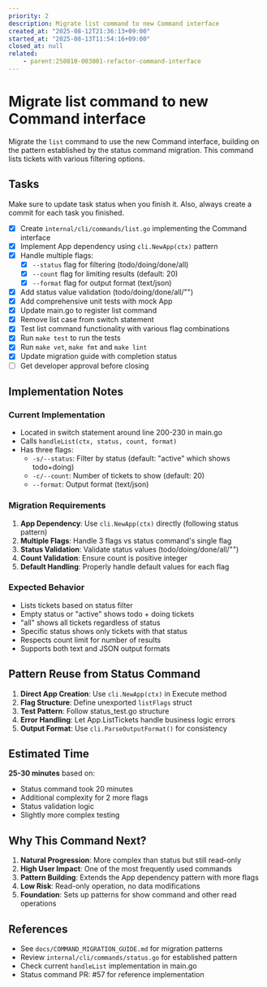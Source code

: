 ```yaml
---
priority: 2
description: Migrate list command to new Command interface
created_at: "2025-08-12T21:36:13+09:00"
started_at: "2025-08-13T11:54:16+09:00"
closed_at: null
related:
    - parent:250810-003001-refactor-command-interface
---
```


# Migrate list command to new Command interface

Migrate the `list` command to use the new Command interface, building on the pattern established by the status command migration. This command lists tickets with various filtering options.

## Tasks
Make sure to update task status when you finish it. Also, always create a commit for each task you finished.

- [x] Create `internal/cli/commands/list.go` implementing the Command interface
- [x] Implement App dependency using `cli.NewApp(ctx)` pattern
- [x] Handle multiple flags:
  - [x] `--status` flag for filtering (todo/doing/done/all)
  - [x] `--count` flag for limiting results (default: 20)
  - [x] `--format` flag for output format (text/json)
- [x] Add status value validation (todo/doing/done/all/"")
- [x] Add comprehensive unit tests with mock App
- [x] Update main.go to register list command
- [x] Remove list case from switch statement
- [x] Test list command functionality with various flag combinations
- [x] Run `make test` to run the tests
- [x] Run `make vet`, `make fmt` and `make lint`
- [x] Update migration guide with completion status
- [ ] Get developer approval before closing

## Implementation Notes

### Current Implementation
- Located in switch statement around line 200-230 in main.go
- Calls `handleList(ctx, status, count, format)`
- Has three flags:
  - `-s/--status`: Filter by status (default: "active" which shows todo+doing)
  - `-c/--count`: Number of tickets to show (default: 20)
  - `--format`: Output format (text/json)

### Migration Requirements
1. **App Dependency**: Use `cli.NewApp(ctx)` directly (following status pattern)
2. **Multiple Flags**: Handle 3 flags vs status command's single flag
3. **Status Validation**: Validate status values (todo/doing/done/all/"")
4. **Count Validation**: Ensure count is positive integer
5. **Default Handling**: Properly handle default values for each flag

### Expected Behavior
- Lists tickets based on status filter
- Empty status or "active" shows todo + doing tickets
- "all" shows all tickets regardless of status
- Specific status shows only tickets with that status
- Respects count limit for number of results
- Supports both text and JSON output formats

## Pattern Reuse from Status Command

1. **Direct App Creation**: Use `cli.NewApp(ctx)` in Execute method
2. **Flag Structure**: Define unexported `listFlags` struct
3. **Test Pattern**: Follow status_test.go structure
4. **Error Handling**: Let App.ListTickets handle business logic errors
5. **Output Format**: Use `cli.ParseOutputFormat()` for consistency

## Estimated Time
**25-30 minutes** based on:
- Status command took 20 minutes
- Additional complexity for 2 more flags
- Status validation logic
- Slightly more complex testing

## Why This Command Next?

1. **Natural Progression**: More complex than status but still read-only
2. **High User Impact**: One of the most frequently used commands
3. **Pattern Building**: Extends the App dependency pattern with more flags
4. **Low Risk**: Read-only operation, no data modifications
5. **Foundation**: Sets up patterns for show command and other read operations

## References

- See `docs/COMMAND_MIGRATION_GUIDE.md` for migration patterns
- Review `internal/cli/commands/status.go` for established pattern
- Check current `handleList` implementation in main.go
- Status command PR: #57 for reference implementation